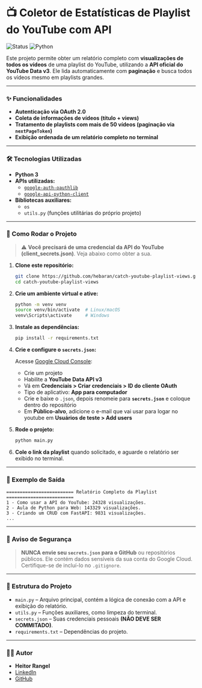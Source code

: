 # 📺 Coletor de Estatísticas de Playlist do YouTube com API

![Status](https://img.shields.io/badge/status-conclu%C3%ADdo-brightgreen)
![Python](https://img.shields.io/badge/python-3.12%2B-blue)

Este projeto permite obter um relatório completo com **visualizações de todos os vídeos** de uma playlist do YouTube, utilizando a **API oficial do YouTube Data v3**. Ele lida automaticamente com **paginação** e busca todos os vídeos mesmo em playlists grandes.

---

### ✨ Funcionalidades

* **Autenticação via OAuth 2.0**
* **Coleta de informações de vídeos (título + views)**
* **Tratamento de playlists com mais de 50 vídeos (paginação via `nextPageToken`)**
* **Exibição ordenada de um relatório completo no terminal**

---

### 🛠️ Tecnologias Utilizadas

* **Python 3**
* **APIs utilizadas:**
  * [`google-auth-oauthlib`](https://pypi.org/project/google-auth-oauthlib/)
  * [`google-api-python-client`](https://pypi.org/project/google-api-python-client/)
* **Bibliotecas auxiliares:**
  * `os`
  * `utils.py` (funções utilitárias do próprio projeto)

---

### 🚀 Como Rodar o Projeto

> ⚠️ **Você precisará de uma credencial da API do YouTube (client_secrets.json)**. Veja abaixo como obter a sua.

1. **Clone este repositório:**

   ```bash
   git clone https://github.com/hebaran/catch-youtube-playlist-views.git
   cd catch-youtube-playlist-views
   ```

2. **Crie um ambiente virtual e ative:**

   ```bash
   python -m venv venv
   source venv/bin/activate  # Linux/macOS
   venv\Scripts\activate     # Windows
   ```

3. **Instale as dependências:**

   ```bash
   pip install -r requirements.txt
   ```

4. **Crie e configure o `secrets.json`:**

   Acesse [Google Cloud Console](https://console.cloud.google.com/):
   * Crie um projeto
   * Habilite a **YouTube Data API v3**
   * Vá em **Credenciais > Criar credenciais > ID do cliente OAuth**
   * Tipo de aplicativo: **App para computador**
   * Crie e baixe o `.json`, depois renomeie para **`secrets.json`** e coloque dentro do repositório
   * Em **Público-alvo**, adicione o e-mail que vai usar para logar no youtube em **Usuários de teste > Add users**

5. **Rode o projeto:**

   ```bash
   python main.py
   ```

6. **Cole o link da playlist** quando solicitado, e aguarde o relatório ser exibido no terminal.

---

### 🧾 Exemplo de Saída

```text
========================= Relatório Completo da Playlist =========================
1 - Como usar a API do YouTube: 24328 visualizações.
2 - Aula de Python para Web: 143329 visualizações.
3 - Criando um CRUD com FastAPI: 9831 visualizações.
...
```

---

### 🔐 Aviso de Segurança

> **NUNCA envie seu `secrets.json` para o GitHub** ou repositórios públicos. Ele contém dados sensíveis da sua conta do Google Cloud. Certifique-se de incluí-lo no `.gitignore`.

---

### 📂 Estrutura do Projeto

* `main.py` – Arquivo principal, contém a lógica de conexão com a API e exibição do relatório.
* `utils.py` – Funções auxiliares, como limpeza do terminal.
* `secrets.json` – Suas credenciais pessoais **(NÃO DEVE SER COMMITADO)**.
* `requirements.txt` – Dependências do projeto.

---

### 👨‍💻 Autor

* **Heitor Rangel**
* [LinkedIn](https://www.linkedin.com/in/heitor-rangel/)
* [GitHub](https://github.com/hebaran/)
